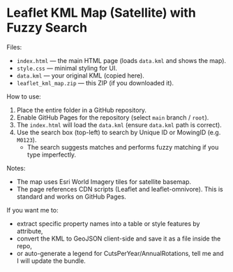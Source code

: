 # Leaflet KML Map (Satellite) with Fuzzy Search

Files:
- `index.html` — the main HTML page (loads `data.kml` and shows the map).
- `style.css` — minimal styling for UI.
- `data.kml` — your original KML (copied here).
- `leaflet_kml_map.zip` — this ZIP (if you downloaded it).

How to use:
1. Place the entire folder in a GitHub repository.
2. Enable GitHub Pages for the repository (select `main` branch / `root`).
3. The `index.html` will load the `data.kml` (ensure `data.kml` path is correct).
4. Use the search box (top-left) to search by Unique ID or MowingID (e.g. `M0123`).
   - The search suggests matches and performs fuzzy matching if you type imperfectly.

Notes:
- The map uses Esri World Imagery tiles for satellite basemap.
- The page references CDN scripts (Leaflet and leaflet-omnivore). This is standard and works on GitHub Pages.

If you want me to:
- extract specific property names into a table or style features by attribute,
- convert the KML to GeoJSON client-side and save it as a file inside the repo,
- or auto-generate a legend for CutsPerYear/AnnualRotations,
tell me and I will update the bundle.
